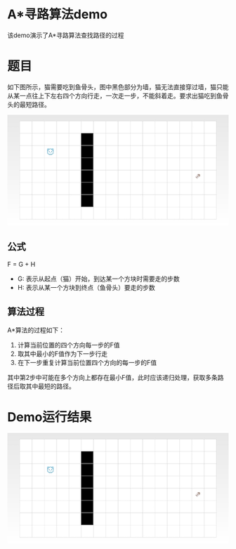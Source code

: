 # A*寻路算法demo

该demo演示了A*寻路算法查找路径的过程

# 题目

如下图所示，猫需要吃到鱼骨头，图中黑色部分为墙，猫无法直接穿过墙，猫只能从某一点往上下左右四个方向行走，一次走一步，不能斜着走。要求出猫吃到鱼骨头的最短路径。

<img src="./images/index.jpg" />

## 公式

F = G + H

* G: 表示从起点（猫）开始，到达某一个方块时需要走的步数
* H: 表示从某一个方块到终点（鱼骨头）要走的步数

## 算法过程

A*算法的过程如下：

1. 计算当前位置的四个方向每一步的F值
2. 取其中最小的F值作为下一步行走
3. 在下一步重复计算当前位置四个方向的每一步的F值

其中第2步中可能在多个方向上都存在最小F值，此时应该递归处理，获取多条路径后取其中最短的路径。

# Demo运行结果

[![Watch the video](https://raw.githubusercontent.com/yubo725/find-path-demo/master/images/index.jpg)](https://raw.githubusercontent.com/yubo725/find-path-demo/master/images/demo.mp4)
